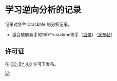 # 学习逆向分析的记录

记录对各种 CrackMe 的分析记录。

- 适合破解新手的160个crackme练手（[目录](52pojie-160crackme)）（[发布帖](https://www.52pojie.cn/thread-709699-1-1.html)）

## 许可证

在 [CC-BY 4.0](LICENSE) 许可下发布。

[![](https://i.creativecommons.org/l/by/4.0/88x31.png)](https://creativecommons.org/licenses/by/4.0/deed.zh)

